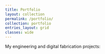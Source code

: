 ```yaml
---
title: Portfolio
layout: collection
permalink: /portfolio/
collection: portfolio
entries_layout: grid
classes: wide
---
```


My engineering and digital fabrication projects:


